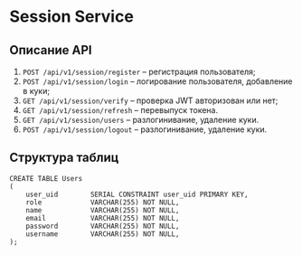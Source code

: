 # Session Service

## Описание API
1. `POST /api/v1/session/register` – регистрация пользователя;
2. `POST /api/v1/session/login` – логирование пользователя, добавление в куки;
3. `GET /api/v1/session/verify` – проверка JWT авторизован или нет;
4. `GET /api/v1/session/refresh` – перевыпуск токена.
5. `GET /api/v1/session/users` – разлогинивание, удаление куки.
6. `POST /api/v1/session/logout` – разлогинивание, удаление куки.

## Структура таблиц
```postgresql
CREATE TABLE Users
(
    user_uid        SERIAL CONSTRAINT user_uid PRIMARY KEY,
    role            VARCHAR(255) NOT NULL,
    name            VARCHAR(255) NOT NULL,
    email           VARCHAR(255) NOT NULL,
    password        VARCHAR(255) NOT NULL,
    username        VARCHAR(255) NOT NULL,
);